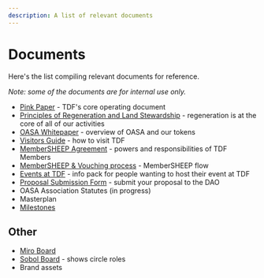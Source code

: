 ```yaml
---
description: A list of relevant documents
---
```


# Documents

Here's the list compiling relevant documents for reference.

*Note: some of the documents are for internal use only.*

- [Pink Paper](https://docs.google.com/document/d/177JkHCy0AhplsaEEYpFHBsiI6d4uLk0TgURSKfBIewE/mobilebasic#h.slung3isnj8q) - TDF's core operating document
- [Principles of Regeneration and Land Stewardship](https://docs.google.com/document/d/1Ocv9rtRkDxsJmeRxrL6mV07EyWcHc2YqfN8mHoylO2E/edit?usp=sharing) - regeneration is at the core of all of our activities
- [OASA Whitepaper](https://docs.google.com/document/d/12DZovTtv3upFhDgRQuDj6pazV87MRv_I8PLnVxJufFQ/edit) - overview of OASA and our tokens
- [Visitors Guide](https://docs.google.com/document/d/198vWYEQCC1lELQa8f76Jcw3l3UDiPcBKt04PGFKnUvg/edit) - how to visit TDF
- [MemberSHEEP Agreement](https://docs.google.com/document/d/1JURqf5qN71gQTMqFnCWYtNwbJCpHxHMu3nRXkfnpGZg/edit) - powers and responsibilities of TDF Members
- [MemberSHEEP & Vouching process](https://docs.google.com/document/d/1bvRoYjUjQmu3mfNMAlCE0e4T6A5Rgzt7CFI1i4zT0MA/edit#heading=h.l3qvg3wmgac1) - MemberSHEEP flow
- [Events at TDF](https://docs.google.com/document/d/1AKn_CGTunofByyTJpQOSg-rRzANQNqRSZx29NhLp7-8/edit) - info pack for people wanting to host their event at TDF
- [Proposal Submission Form](https://airtable.com/shroFei2sKiNyzkg4) - submit your proposal to the DAO
- OASA Association Statutes (in progress)
- Masterplan 
- [Milestones](https://traditionaldreamfactory.com/welcome#milestones)


## Other
- [Miro Board](https://miro.com/app/board/o9J_loW09uE=/)
- [Sobol Board](https://sobol.io/d/public/tdf/circles) - shows circle roles
- Brand assets